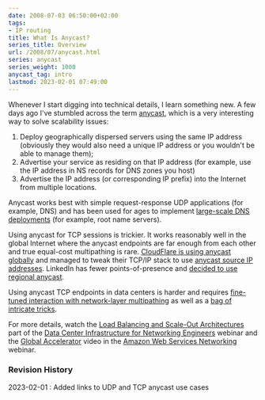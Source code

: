 ```yaml
---
date: 2008-07-03 06:50:00+02:00
tags:
- IP routing
title: What Is Anycast?
series_title: Overview
url: /2008/07/anycast.html
series: anycast
series_weight: 1000
anycast_tag: intro
lastmod: 2023-02-01 07:49:00
---
```

Whenever I start digging into technical details, I learn something new. A few days ago I've stumbled across the term [anycast](http://en.wikipedia.org/wiki/Anycast), which is a very interesting way to solve scalability issues:
<!--more-->
1.  Deploy geographically dispersed servers using the same IP address (obviously they would also need a unique IP address or you wouldn\'t be able to manage them);
2.  Advertise your service as residing on that IP address (for example, use the IP address in NS records for DNS zones you host)
3.  Advertise the IP address (or corresponding IP prefix) into the Internet from multiple locations.

Anycast works best with simple request-response UDP applications (for example, DNS) and has been used for ages to implement [large-scale DNS deployments](https://blog.ipspace.net/2021/11/dns-anycast.html) (for example, root name servers).

Using anycast for TCP sessions is trickier. It works reasonably well in the global Internet where the anycast endpoints are far enough from each other and true equal-cost multipathing is rare.  [CloudFlare is using anycast globally](https://www.cloudflare.com/learning/cdn/glossary/anycast-network/) and managed to tweak their TCP/IP stack to use [anycast source IP addresses](https://blog.ipspace.net/2022/12/worth-reading-cloudflare-egress-anycast.html). LinkedIn has fewer points-of-presence and [decided to use regional anycast](https://engineering.linkedin.com/network-performance/tcp-over-ip-anycast-pipe-dream-or-reality).

Using anycast TCP endpoints in data centers is harder and requires [fine-tuned interaction with network-layer multipathing](https://blog.ipspace.net/2021/05/tcp-anycast-hard.html) as well as a [bag of intricate tricks](https://blog.ipspace.net/2021/05/tcp-anycast-hard.html#making-local-tcp-anycast-work).

For more details, watch the [Load Balancing and Scale-Out Architectures](https://my.ipspace.net/bin/list?id=DC30#LOAD_BALANCING) part of the [Data Center Infrastructure for Networking Engineers](https://www.ipspace.net/Data_Center_Infrastructure_for_Networking_Engineers) webinar and the [Global Accelerator](https://my.ipspace.net/bin/list?id=AWSNET#LB) video in the [Amazon Web Services Networking](https://www.ipspace.net/Amazon_Web_Services_Networking) webinar.

### Revision History

2023-02-01
: Added links to UDP and TCP anycast use cases
